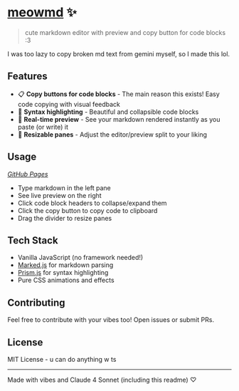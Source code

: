 # [meowmd](https://uwuclxdy.github.io/meowmd/meowmd.html) ✨

> cute markdown editor with preview and copy button for code blocks :3

I was too lazy to copy broken md text from gemini myself, so I made this lol.

## Features

- 📋 **Copy buttons for code blocks** - The main reason this exists! Easy code copying with visual feedback
- 🎨 **Syntax highlighting** - Beautiful and collapsible code blocks
- 🌸 **Real-time preview** - See your markdown rendered instantly as you paste (or write) it
- 🎯 **Resizable panes** - Adjust the editor/preview split to your liking

## Usage

*[GitHub Pages](https://uwuclxdy.github.io/meowmd/meowmd.html)*

- Type markdown in the left pane
- See live preview on the right
- Click code block headers to collapse/expand them
- Click the copy button to copy code to clipboard
- Drag the divider to resize panes

## Tech Stack

- Vanilla JavaScript (no framework needed!)
- [Marked.js](https://marked.js.org/) for markdown parsing
- [Prism.js](https://prismjs.com/) for syntax highlighting
- Pure CSS animations and effects

## Contributing

Feel free to contribute with your vibes too! Open issues or submit PRs.

## License

MIT License - u can do anything w ts

---

Made with vibes and Claude 4 Sonnet (including this readme) ♡
